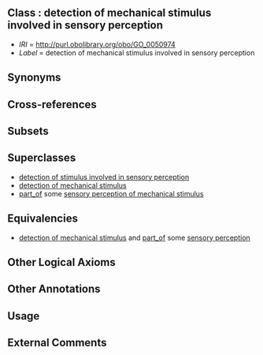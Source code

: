 
## Class : detection of mechanical stimulus involved in sensory perception

 * *IRI* = http://purl.obolibrary.org/obo/GO_0050974
 * *Label* = detection of mechanical stimulus involved in sensory perception

## Synonyms


## Cross-references


## Subsets


## Superclasses

 * [detection of stimulus involved in sensory perception](../../GO/06/GO_0050906.md)
 * [detection of mechanical stimulus](../../GO/82/GO_0050982.md)
 * [part_of](../../BFO/50/BFO_0000050.md) some [sensory perception of mechanical stimulus](../../GO/54/GO_0050954.md)

## Equivalencies

 * [detection of mechanical stimulus](../../GO/82/GO_0050982.md) and [part_of](../../BFO/50/BFO_0000050.md) some [sensory perception](../../GO/00/GO_0007600.md)

## Other Logical Axioms


## Other Annotations


## Usage


## External Comments


